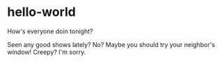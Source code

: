 # hello-world

How's everyone doin tonight?

Seen any good shows lately? No? Maybe you should try your neighbor's window! Creepy? I'm sorry.
